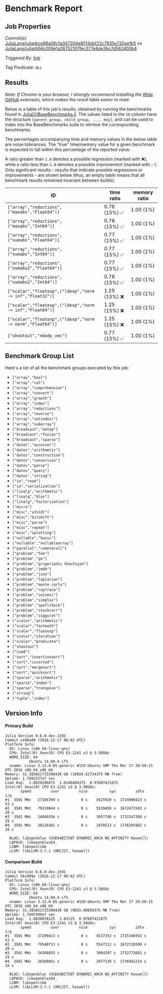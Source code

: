 # Benchmark Report

## Job Properties

*Commit(s):* [JuliaLang/julia@ce98a09c1a347204e8514daf22c7935e720ae1b5](https://github.com/JuliaLang/julia/commit/ce98a09c1a347204e8514daf22c7935e720ae1b5) vs [JuliaLang/julia@56c009e1a26752107fec377e8de3bc7d562400b4](https://github.com/JuliaLang/julia/commit/56c009e1a26752107fec377e8de3bc7d562400b4)

*Triggered By:* [link](https://github.com/JuliaLang/julia/pull/19605#issuecomment-267743285)

*Tag Predicate:* `ALL`

## Results

*Note: If Chrome is your browser, I strongly recommend installing the [Wide GitHub](https://chrome.google.com/webstore/detail/wide-github/kaalofacklcidaampbokdplbklpeldpj?hl=en)
extension, which makes the result table easier to read.*

Below is a table of this job's results, obtained by running the benchmarks found in
[JuliaCI/BaseBenchmarks.jl](https://github.com/JuliaCI/BaseBenchmarks.jl). The values
listed in the `ID` column have the structure `[parent_group, child_group, ..., key]`,
and can be used to index into the BaseBenchmarks suite to retrieve the corresponding
benchmarks.

The percentages accompanying time and memory values in the below table are noise tolerances. The "true"
time/memory value for a given benchmark is expected to fall within this percentage of the reported value.

A ratio greater than `1.0` denotes a possible regression (marked with :x:), while a ratio less
than `1.0` denotes a possible improvement (marked with :white_check_mark:). Only significant results - results
that indicate possible regressions or improvements - are shown below (thus, an empty table means that all
benchmark results remained invariant between builds).

| ID | time ratio | memory ratio |
|----|------------|--------------|
| `["array","reductions",("maxabs","Float64")]` | 0.76 (15%) :white_check_mark: | 1.00 (1%)  |
| `["array","reductions",("maxabs","Int64")]` | 0.78 (15%) :white_check_mark: | 1.00 (1%)  |
| `["array","reductions",("sumabs","Float64")]` | 0.77 (15%) :white_check_mark: | 1.00 (1%)  |
| `["array","reductions",("sumabs","Int64")]` | 0.77 (15%) :white_check_mark: | 1.00 (1%)  |
| `["array","reductions",("sumabs2","Float64")]` | 0.77 (15%) :white_check_mark: | 1.00 (1%)  |
| `["array","reductions",("sumabs2","Int64")]` | 0.78 (15%) :white_check_mark: | 1.00 (1%)  |
| `["scalar","floatexp",("ldexp","norm -> inf","Float32")]` | 1.25 (15%) :x: | 1.00 (1%)  |
| `["scalar","floatexp",("ldexp","norm -> inf","Float64")]` | 1.25 (15%) :x: | 1.00 (1%)  |
| `["scalar","floatexp",("ldexp","norm -> norm","Float64")]` | 1.25 (15%) :x: | 1.00 (1%)  |
| `["shootout","nbody_vec"]` | 0.77 (15%) :white_check_mark: | 1.00 (1%)  |

## Benchmark Group List

Here's a list of all the benchmark groups executed by this job:

- `["array","bool"]`
- `["array","cat"]`
- `["array","comprehension"]`
- `["array","convert"]`
- `["array","growth"]`
- `["array","index"]`
- `["array","reductions"]`
- `["array","reverse"]`
- `["array","setindex!"]`
- `["array","subarray"]`
- `["broadcast","dotop"]`
- `["broadcast","fusion"]`
- `["broadcast","sparse"]`
- `["dates","accessor"]`
- `["dates","arithmetic"]`
- `["dates","construction"]`
- `["dates","conversion"]`
- `["dates","parse"]`
- `["dates","query"]`
- `["dates","string"]`
- `["io","read"]`
- `["io","serialization"]`
- `["linalg","arithmetic"]`
- `["linalg","blas"]`
- `["linalg","factorization"]`
- `["micro"]`
- `["misc","afoldl"]`
- `["misc","bitshift"]`
- `["misc","parse"]`
- `["misc","repeat"]`
- `["misc","splatting"]`
- `["nullable","basic"]`
- `["nullable","nullablearray"]`
- `["parallel","remotecall"]`
- `["problem","fem"]`
- `["problem","go"]`
- `["problem","grigoriadis khachiyan"]`
- `["problem","imdb"]`
- `["problem","json"]`
- `["problem","laplacian"]`
- `["problem","monte carlo"]`
- `["problem","raytrace"]`
- `["problem","seismic"]`
- `["problem","simplex"]`
- `["problem","spellcheck"]`
- `["problem","stockcorr"]`
- `["problem","ziggurat"]`
- `["scalar","arithmetic"]`
- `["scalar","fastmath"]`
- `["scalar","floatexp"]`
- `["scalar","iteration"]`
- `["scalar","predicate"]`
- `["shootout"]`
- `["simd"]`
- `["sort","insertionsort"]`
- `["sort","issorted"]`
- `["sort","mergesort"]`
- `["sort","quicksort"]`
- `["sparse","arithmetic"]`
- `["sparse","index"]`
- `["sparse","transpose"]`
- `["string"]`
- `["tuple","index"]`

## Version Info

#### Primary Build

```
Julia Version 0.6.0-dev.1593
Commit ce98a09 (2016-12-17 00:02 UTC)
Platform Info:
  OS: Linux (x86_64-linux-gnu)
  CPU: Intel(R) Xeon(R) CPU E3-1241 v3 @ 3.50GHz
  WORD_SIZE: 64
           Ubuntu 14.04.4 LTS
  uname: Linux 3.13.0-85-generic #129-Ubuntu SMP Thu Mar 17 20:50:15 UTC 2016 x86_64 x86_64
Memory: 31.383651733398438 GB (10024.52734375 MB free)
Uptime: 1.7601527e7 sec
Load Avg:  1.0029296875  1.0146484375  0.97607421875
Intel(R) Xeon(R) CPU E3-1241 v3 @ 3.50GHz: 
       speed         user         nice          sys         idle          irq
#1  3501 MHz   27166709 s          0 s    4525920 s  1724900423 s         53 s
#2  3501 MHz   79219844 s          0 s    5539450 s  1672471503 s         20 s
#3  3501 MHz   24049356 s          0 s    3057788 s  1732247384 s         29 s
#4  3501 MHz   20128301 s          0 s    2970513 s  1736395962 s         10 s

  BLAS: libopenblas (USE64BITINT DYNAMIC_ARCH NO_AFFINITY Haswell)
  LAPACK: libopenblas64_
  LIBM: libopenlibm
  LLVM: libLLVM-3.7.1 (ORCJIT, haswell)

```

#### Comparison Build

```
Julia Version 0.6.0-dev.1591
Commit 56c009e (2016-12-17 00:02 UTC)
Platform Info:
  OS: Linux (x86_64-linux-gnu)
  CPU: Intel(R) Xeon(R) CPU E3-1241 v3 @ 3.50GHz
  WORD_SIZE: 64
           Ubuntu 14.04.4 LTS
  uname: Linux 3.13.0-85-generic #129-Ubuntu SMP Thu Mar 17 20:50:15 UTC 2016 x86_64 x86_64
Memory: 31.383651733398438 GB (9855.80859375 MB free)
Uptime: 1.7607449e7 sec
Load Avg:  1.0830078125  1.03125  0.97607421875
Intel(R) Xeon(R) CPU E3-1241 v3 @ 3.50GHz: 
       speed         user         nice          sys         idle          irq
#1  3501 MHz   27299413 s          0 s    4537353 s  1725346953 s         53 s
#2  3501 MHz   79548713 s          0 s    5547112 s  1672726509 s         20 s
#3  3501 MHz   24108855 s          0 s    3064297 s  1732772682 s         29 s
#4  3501 MHz   20168051 s          0 s    2977139 s  1736941214 s         10 s

  BLAS: libopenblas (USE64BITINT DYNAMIC_ARCH NO_AFFINITY Haswell)
  LAPACK: libopenblas64_
  LIBM: libopenlibm
  LLVM: libLLVM-3.7.1 (ORCJIT, haswell)

```
